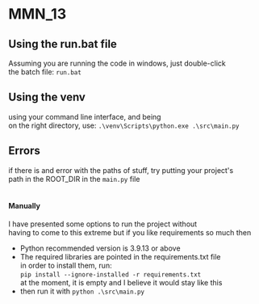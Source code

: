 # **MMN_13**


## Using the run.bat file
Assuming you are running the code in windows, just double-click \
the batch file: `run.bat`

## Using the **venv**
using your command line interface, and being\
on the right directory, use: `.\venv\Scripts\python.exe .\src\main.py`

## Errors
if there is and error with the paths of stuff, try putting your project's \
path in the ROOT_DIR in the `main.py` file
<br/>
<br/>




#### Manually
I have presented some options to run the project without \
having to come to this extreme but if you like requirements so much then 
* Python recommended version is 3.9.13 or above
* The required libraries are pointed in the requirements.txt file\
  in order to install them, run: \
  `pip install --ignore-installed -r requirements.txt` \
  at the moment, it is empty and I believe it would stay like this
* then run it with `python .\src\main.py`
